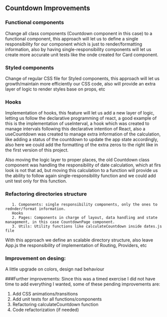 ## Countdown Improvements

### Functional components
Change all class components (Countdown component in this case) to a functional component, this approach will let us to define a single responsibility for our component which is just to render/formatting information, also by having single-responsibility components will let us create more accurate unit tests like the onde created for Card component.

### Styled components
Change of regular CSS file for Styled components, this approach will let us growth/maintain more efficiently our CSS code, also will provide an extra layer of logic to render styles base on props, etc

### Hooks
 Implementation of hooks, this feature will let us add a new layer of logic, letting us follow the declarative programming of react, a good example of this
 is the implementation of useInterval, a hook which was created to manage intervals following this declarative intention of React, also a useCountdown was created to manage extra information of the calculation, like adding a status of the countdown to update the app state accordingly,
 also here we could add the formatting of the extra zeros to the right like in the first version of this project.

Also moving the logic layer to proper places, the old Countdown class component was handling the responsibility of date calculation, which at firs look is not that ad, but moving this calculation
to a function will provide us the ability to follow again single-responsibility function and we could add unit test only for this function.

### Refactoring directories structure

       1. Components: single responsibility components, only the ones to rednder/format information.
       Hooks
       2. Pages: Components in charge of layout, data handling and state management, in this case CountdownPage component.
       3. Utils: Utility functions like calculateCountdown inside dates.js file

   With this approach we define an scalable directory structure, also leave App.js the responsibility of implementation of Routing, Providers, etc 
   

### Improvement on desing:
A little upgrade on colors, design nad behaviour 


###Further improvements:
Since this was a timed exercise I did not have time to add everything I wanted, some of these pending improvements are:
       
1. Add CSS animations/transitions
2. Add unit tests for all functions/components
3. Refactoring calculateCountdown function
4. Code refactorization (if needed)



